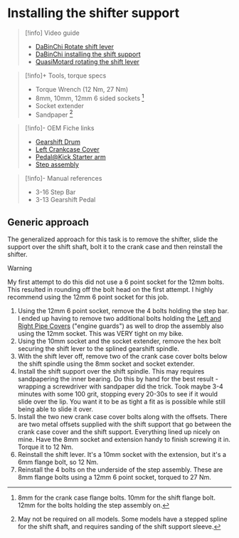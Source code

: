 # Installing the shifter support
> [!info] Video guide
> -   [DaBinChi Rotate shift lever](https://www.youtube.com/watch?v=rYLHr1n2C5k&ab_channel=DaBinChe)
>   - [DaBinChi installing the shift support](https://www.youtube.com/watch?v=OQmtAmPlrRk&ab_channel=DaBinChe)
>   - [QuasiMotard rotating the shift lever](https://www.youtube.com/watch?v=2Um0WbUgoB8&ab_channel=QuasiMotard)

> [!info]+ Tools, torque specs
> - Torque Wrench (12 Nm, 27 Nm)
> - 8mm, 10mm, 12mm 6 sided sockets [^1]
> - Socket extender
> - Sandpaper [^2]

> [!info]- OEM Fiche links
> - [Gearshift Drum](https://www.revzilla.com/oem/honda/2021-honda-trail-125-abs/gearshift-drum?submodel=ct125aac)
> - [Left Crankcase Cover](https://www.revzilla.com/oem/honda/2021-honda-trail-125-abs/left-crankcase-cover?submodel=ct125aac)
> - [Pedal@Kick Starter arm](https://www.revzilla.com/oem/honda/2021-honda-trail-125-abs/pedalkick-starter-arm?submodel=ct125aac)
> - [Step assembly](https://www.revzilla.com/oem/honda/2021-honda-trail-125-abs/step?submodel=ct125aac)

> [!info]- Manual references
> - 3-16 Step Bar
> - 3-13 Gearshift Pedal

## Generic approach
The generalized approach for this task is to remove the shifter, slide the support over the shift shaft, bolt it to the crank case and then reinstall the shifter.

> [!warning] 
> My first attempt to do this did not use a 6 point socket for the 12mm bolts. This resulted in rounding off the bolt head on the first attempt. I highly recommend using the 12mm 6 point socket for this job.

1. Using the 12mm 6 point socket, remove the 4 bolts holding the step bar. I ended up having to remove two additional bolts holding the [Left and Right Pipe Covers](https://www.revzilla.com/oem/honda/2021-honda-trail-125-abs/main-pipe-cover?submodel=ct125aac) ("engine guards") as well to drop the assembly also using the 12mm socket. This was VERY tight on my bike.
2. Using the 10mm socket and the socket extender, remove the hex bolt securing the shift lever to the splined gearshift spindle. 
3. With the shift lever off, remove two of the crank case cover bolts below the shift spindle using the 8mm socket and socket extender.
4. Install the shift support over the shift spindle. This may requires sandpapering the inner bearing. Do this by hand for the best result - wrapping a screwdriver with sandpaper did the trick. Took maybe 3-4 minutes with some 100 grit, stopping every 20-30s to see if it would slide over the lip. You want it to be as tight a fit as is possible while still being able to slide it over.
5. Install the two new crank case cover bolts along with the offsets. There are two metal offsets supplied with the shift support that go between the crank case cover and the shift support. Everything lined up nicely on mine. Have the 8mm socket and extension handy to finish screwing it in. Torque it to 12 Nm.
6. Reinstall the shift lever. It's a 10mm socket with the extension, but it's a 6mm flange bolt, so 12 Nm.
7. Reinstall the 4 bolts on the underside of the step assembly. These are 8mm flange bolts using a 12mm 6 point socket, torqued to 27 Nm.

[^1]: 8mm for the crank case flange bolts. 10mm for the shift flange bolt. 12mm for the bolts holding the step assembly on.
[^2]: May not be required on all models. Some models have a stepped spline for the shift shaft, and requires sanding of the shift support sleeve.
